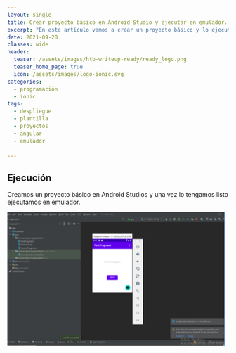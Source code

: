 ```yaml
---
layout: single
title: Crear proyecto básico en Android Studio y ejecutar en emulador.
excerpt: "En este artículo vamos a crear un proyecto básico y lo ejecutaremos en el emulador de Android Studio"
date: 2021-09-28
classes: wide
header:
  teaser: /assets/images/htb-writeup-ready/ready_logo.png
  teaser_home_page: true
  icon: /assets/images/logo-ionic.svg
categories:
  - programación
  - ionic
tags:
  - despliegue
  - plantilla
  - proyectos
  - angular
  - emulador

---
```



## Ejecución

Creamos un proyecto básico en Android Studios y una vez lo tengamos listo ejecutamos en emulador.

![](/assets/images/ionic-proyecto-basico/1.PNG)
